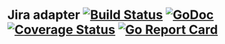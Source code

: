 Jira adapter [![Build Status](https://travis-ci.org/qarea/jirams.svg?branch=master)](https://travis-ci.org/qarea/jirams) [![GoDoc](https://godoc.org/github.com/qarea/jirams?status.svg)](https://godoc.org/github.com/qarea/jirams) [![Coverage Status](https://coveralls.io/repos/github/qarea/jirams/badge.svg?branch=master&cacheBuster=1)](https://coveralls.io/github/qarea/jirams?branch=master) [![Go Report Card](https://goreportcard.com/badge/github.com/qarea/jirams)](https://goreportcard.com/report/github.com/qarea/jirams)
====

